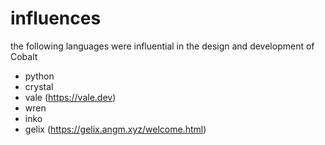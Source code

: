 # influences
the following languages were influential in the design and development of Cobalt
- python
- crystal
- vale (https://vale.dev)
- wren
- inko
- gelix (https://gelix.angm.xyz/welcome.html)